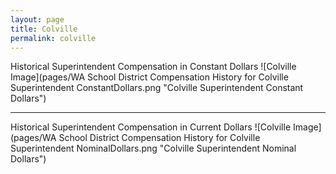 ```yaml
---
layout: page
title: Colville
permalink: colville
---
```



Historical Superintendent Compensation in Constant Dollars
![Colville Image](pages/WA School District Compensation History for Colville Superintendent ConstantDollars.png "Colville Superintendent Constant Dollars")

___

Historical Superintendent Compensation in Current Dollars
![Colville Image](pages/WA School District Compensation History for Colville Superintendent NominalDollars.png "Colville Superintendent Nominal Dollars")